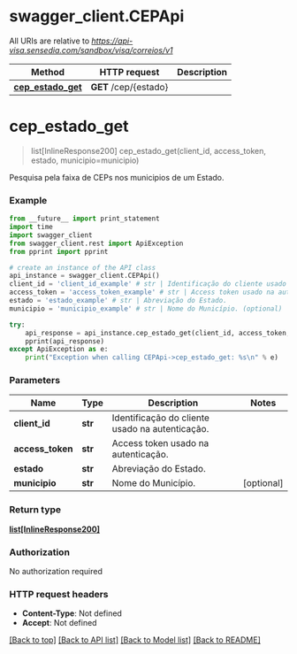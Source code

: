 # swagger_client.CEPApi

All URIs are relative to *https://api-visa.sensedia.com/sandbox/visa/correios/v1*

Method | HTTP request | Description
------------- | ------------- | -------------
[**cep_estado_get**](CEPApi.md#cep_estado_get) | **GET** /cep/{estado} | 


# **cep_estado_get**
> list[InlineResponse200] cep_estado_get(client_id, access_token, estado, municipio=municipio)



Pesquisa pela faixa de CEPs nos municipios de um Estado.

### Example 
```python
from __future__ import print_statement
import time
import swagger_client
from swagger_client.rest import ApiException
from pprint import pprint

# create an instance of the API class
api_instance = swagger_client.CEPApi()
client_id = 'client_id_example' # str | Identificação do cliente usado na autenticação.
access_token = 'access_token_example' # str | Access token usado na autenticação.
estado = 'estado_example' # str | Abreviação do Estado.
municipio = 'municipio_example' # str | Nome do Município. (optional)

try: 
    api_response = api_instance.cep_estado_get(client_id, access_token, estado, municipio=municipio)
    pprint(api_response)
except ApiException as e:
    print("Exception when calling CEPApi->cep_estado_get: %s\n" % e)
```

### Parameters

Name | Type | Description  | Notes
------------- | ------------- | ------------- | -------------
 **client_id** | **str**| Identificação do cliente usado na autenticação. | 
 **access_token** | **str**| Access token usado na autenticação. | 
 **estado** | **str**| Abreviação do Estado. | 
 **municipio** | **str**| Nome do Município. | [optional] 

### Return type

[**list[InlineResponse200]**](InlineResponse200.md)

### Authorization

No authorization required

### HTTP request headers

 - **Content-Type**: Not defined
 - **Accept**: Not defined

[[Back to top]](#) [[Back to API list]](../README.md#documentation-for-api-endpoints) [[Back to Model list]](../README.md#documentation-for-models) [[Back to README]](../README.md)

